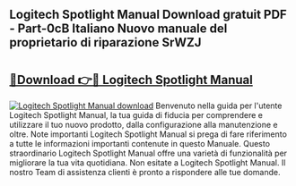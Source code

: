 ## Logitech Spotlight Manual Download gratuit PDF - Part-0cB Italiano Nuovo manuale del proprietario di riparazione SrWZJ

# <h2><a href="http://dfbnx78.blite.top/?on=Logitech+Spotlight+Manual">🔗Download 👉🔴 Logitech Spotlight Manual</a></h2>

[![Logitech Spotlight Manual download](https://i.imgur.com/lujVjoI.png)](http://dfbnx78.blite.top/?on=Logitech+Spotlight+Manual)
Benvenuto nella guida per l'utente Logitech Spotlight Manual, la tua guida di fiducia per comprendere e utilizzare il tuo nuovo prodotto, dalla configurazione alla manutenzione e oltre. Note importanti Logitech Spotlight Manual si prega di fare riferimento a tutte le informazioni importanti contenute in questo Manuale. Questo straordinario Logitech Spotlight Manual offre una varietà di funzionalità per migliorare la tua vita quotidiana. Non esitate a Logitech Spotlight Manual. Il nostro Team di assistenza clienti è pronto a rispondere alle tue domande.
